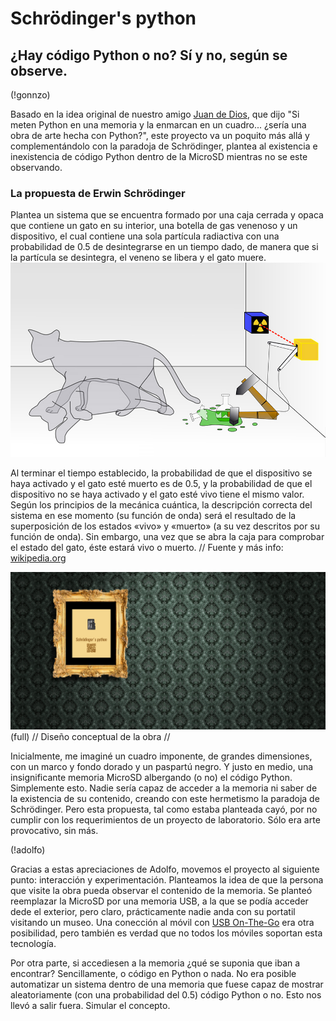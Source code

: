 # Schrödinger's python

## ¿Hay código Python o no? Sí y no, según se observe.

(!gonnzo)

Basado en la idea original de nuestro amigo [Juan de Dios](https://www.youtube.com/channel/UCBhkLrsmV9PVQMpT3qe-toA), que dijo "Si meten Python en una memoria y la enmarcan en un cuadro... ¿sería una obra de arte hecha con Python?", este proyecto va un poquito más allá y complementándolo con la paradoja de Schrödinger, plantea al existencia e inexistencia de código Python dentro de la MicroSD mientras no se este observando.

### La propuesta de Erwin Schrödinger 

Plantea un sistema que se encuentra formado por una caja cerrada y opaca que contiene un gato en su interior, una botella de gas venenoso y un dispositivo, el cual contiene una sola partícula radiactiva con una probabilidad de 0.5 de desintegrarse en un tiempo dado, de manera que si la partícula se desintegra, el veneno se libera y el gato muere.
![Gato de Schrödinger](gato.jpg)

Al terminar el tiempo establecido, la probabilidad de que el dispositivo se haya activado y el gato esté muerto es de 0.5, y la probabilidad de que el dispositivo no se haya activado y el gato esté vivo tiene el mismo valor. Según los principios de la mecánica cuántica, la descripción correcta del sistema en ese momento (su función de onda) será el resultado de la superposición de los estados «vivo» y «muerto» (a su vez descritos por su función de onda). Sin embargo, una vez que se abra la caja para comprobar el estado del gato, éste estará vivo o muerto. // Fuente y más info: [wikipedia.org](https://es.wikipedia.org/wiki/Gato_de_Schr%C3%B6dinger)

![Schrödinger's python frame](shrodingers-python-coverpage.jpg)(full)
// Diseño conceptual de la obra //

Inicialmente, me imaginé un cuadro imponente, de grandes dimensiones, con un marco y fondo dorado y un paspartú negro. Y justo en medio, una insignificante memoria MicroSD albergando (o no) el código Python. Simplemente esto. Nadie sería capaz de acceder a la memoria ni saber de la existencia de su contenido, creando con este hermetismo la paradoja de Schrödinger. Pero esta propuesta, tal como estaba planteada cayó, por no cumplir con los requerimientos de un proyecto de laboratorio. Sólo era arte provocativo, sin más.

(!adolfo)

Gracias a estas apreciaciones de Adolfo, movemos el proyecto al siguiente punto: interacción y experimentación. Planteamos la idea de que la persona que visite la obra pueda observar el contenido de la memoria. Se planteó reemplazar la MicroSD por una memoria USB, a la que se podía acceder dede el exterior, pero claro, prácticamente nadie anda con su portatil visitando un museo. Una conección al móvil con [USB On-The-Go](https://es.wikipedia.org/wiki/USB_On-The-Go) era otra posibilidad, pero también es verdad que no todos los móviles soportan esta tecnología. 

Por otra parte, si accediesen a la memoria ¿qué se suponia que iban a encontrar? Sencillamente, o código en Python o nada. No era posible automatizar un sistema dentro de una memoria que fuese capaz de mostrar aleatoriamente (con una probabilidad del 0.5) código Python o no. Esto nos llevó a salir fuera. Simular el concepto. 



